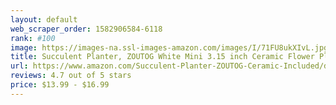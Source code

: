 ```yaml
---
layout: default 
﻿web_scraper_order: 1582906584-6118
rank: #100
image: https://images-na.ssl-images-amazon.com/images/I/71FU8ukXIvL.jpg
title: Succulent Planter, ZOUTOG White Mini 3.15 inch Ceramic Flower Planter Pot with Bamboo Tray,…
url: https://www.amazon.com/Succulent-Planter-ZOUTOG-Ceramic-Included/dp/B07DWJMP12/ref=zg_mw_lawn-garden_100?_encoding=UTF8&psc=1&refRID=N2N6WQVV95K578DRNN9Q
reviews: 4.7 out of 5 stars
price: $13.99 - $16.99
---
```

